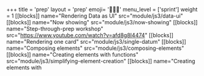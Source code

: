 +++
title = 'prep'
layout = 'prep'
emoji= '🧑🏾‍💻'
menu_level = ['sprint']
weight = 1
[[blocks]]
name="Rendering Data as UI"
src="module/js3/data-ui"
[[blocks]]
name="Now showing"
src="module/js3/now-showing"
[[blocks]]
name="Step-through-prep workshop"
src="https://www.youtube.com/watch?v=afd8g8I4474"
[[blocks]]
name="Rendering one card"
src="module/js3/single-datum"
[[blocks]]
name="Composing elements"
src="module/js3/composing-elements"
[[blocks]]
name="Creating elements with functions"
src="module/js3/simplifying-element-creation"
[[blocks]]
name="Creating elements with <template>"
src="module/js3/template-html"
[[blocks]]
name="Reusable components"
src="module/js3/components"
[[blocks]]
name="One-to-one mappings"
src="module/js3/one-to-one"
[[blocks]]
name="Using map"
src="module/js3/using-map"
[[blocks]]
name="Applying map"
src="module/js3/applying-map"
+++
